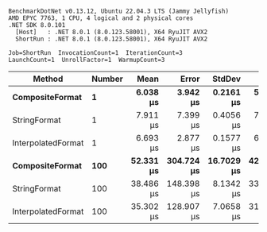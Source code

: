 ```

BenchmarkDotNet v0.13.12, Ubuntu 22.04.3 LTS (Jammy Jellyfish)
AMD EPYC 7763, 1 CPU, 4 logical and 2 physical cores
.NET SDK 8.0.101
  [Host]   : .NET 8.0.1 (8.0.123.58001), X64 RyuJIT AVX2
  ShortRun : .NET 8.0.1 (8.0.123.58001), X64 RyuJIT AVX2

Job=ShortRun  InvocationCount=1  IterationCount=3  
LaunchCount=1  UnrollFactor=1  WarmupCount=3  

```
| Method             | Number | Mean      | Error      | StdDev     | Min       | Max       | Allocated |
|------------------- |------- |----------:|-----------:|-----------:|----------:|----------:|----------:|
| **CompositeFormat**    | **1**      |  **6.038 μs** |   **3.942 μs** |  **0.2161 μs** |  **5.791 μs** |  **6.192 μs** |     **872 B** |
| StringFormat       | 1      |  7.911 μs |   7.399 μs |  0.4056 μs |  7.464 μs |  8.255 μs |     896 B |
| InterpolatedFormat | 1      |  6.693 μs |   2.877 μs |  0.1577 μs |  6.553 μs |  6.864 μs |     872 B |
| **CompositeFormat**    | **100**    | **52.331 μs** | **304.724 μs** | **16.7029 μs** | **42.368 μs** | **71.615 μs** |   **14336 B** |
| StringFormat       | 100    | 38.486 μs | 148.398 μs |  8.1342 μs | 33.453 μs | 47.870 μs |   16736 B |
| InterpolatedFormat | 100    | 35.302 μs | 128.907 μs |  7.0658 μs | 31.168 μs | 43.461 μs |   14336 B |
